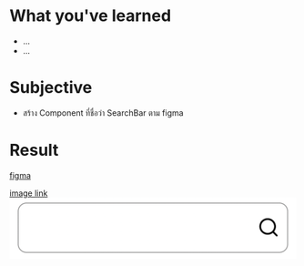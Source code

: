 # What you've learned

-   ...
-   ...

# Subjective

-   สร้าง Component ที่ชื่อว่า SearchBar ตาม figma

# Result

[figma](<https://www.figma.com/file/Hx6YVIJzNJtBrKknVOHxhw/eCommerce-Website-%7C-Web-Page-Design-%7C-UI-KIT-%7C-Interior-Landing-Page-(Community)?type=design&node-id=63-107&mode=design&t=abswAYzUQM5vw1o8-0>)

[image link](https://i.ibb.co/8Bych3q/icons8-search-120.png)  
![preview](./image.png)
